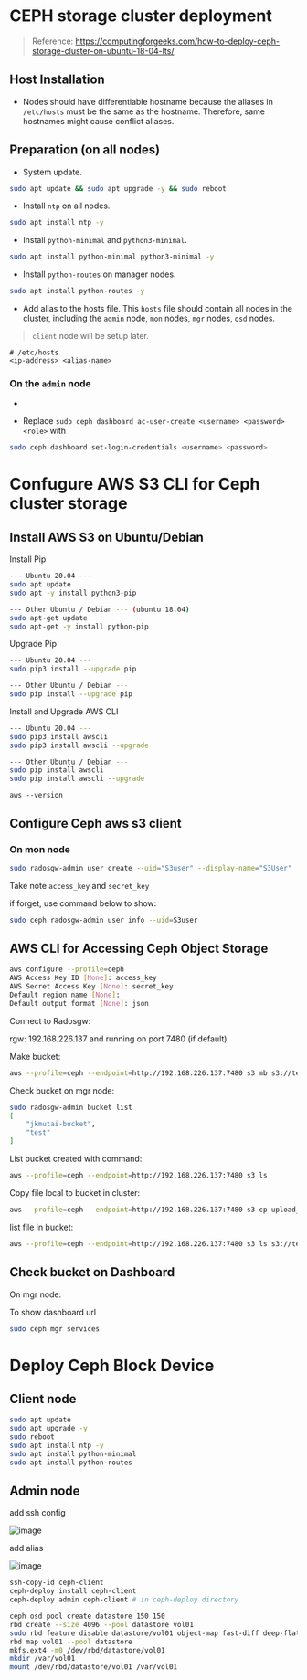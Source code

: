 # CEPH storage cluster deployment
> Reference: https://computingforgeeks.com/how-to-deploy-ceph-storage-cluster-on-ubuntu-18-04-lts/

## Host Installation
- Nodes should have differentiable hostname because the aliases in `/etc/hosts` must be the same as the hostname. Therefore, same hostnames might cause conflict aliases.  

## Preparation (on all nodes)
- System update.
```sh
sudo apt update && sudo apt upgrade -y && sudo reboot
```

- Install `ntp` on all nodes.
```sh
sudo apt install ntp -y
```

- Install `python-minimal` and `python3-minimal`.
```sh
sudo apt install python-minimal python3-minimal -y
```

- Install `python-routes` on manager nodes.
```sh
sudo apt install python-routes -y
```

- Add alias to the hosts file. This `hosts` file should contain all nodes in the cluster, including the `admin` node, `mon` nodes, `mgr` nodes, `osd` nodes.
> `client` node will be setup later.

```
# /etc/hosts
<ip-address> <alias-name>
```


### On the `admin` node
- 

- Replace `sudo ceph dashboard ac-user-create <username> <password> <role>` with
```sh
sudo ceph dashboard set-login-credentials <username> <password>
```

# Confugure AWS S3 CLI for Ceph cluster storage

## Install AWS S3 on Ubuntu/Debian

Install Pip

```bash
--- Ubuntu 20.04 ---
sudo apt update
sudo apt -y install python3-pip

--- Other Ubuntu / Debian --- (ubuntu 18.04)
sudo apt-get update
sudo apt-get -y install python-pip
```
Upgrade Pip

```bash
--- Ubuntu 20.04 ---
sudo pip3 install --upgrade pip

--- Other Ubuntu / Debian ---
sudo pip install --upgrade pip
```

Install and Upgrade AWS CLI

```bash
--- Ubuntu 20.04 ---
sudo pip3 install awscli
sudo pip3 install awscli --upgrade

--- Other Ubuntu / Debian ---
sudo pip install awscli
sudo pip install awscli --upgrade
```

```
aws --version
```

## Configure Ceph aws s3 client

### On mon node

```bash
sudo radosgw-admin user create --uid="S3user" --display-name="S3User"
```

Take note `access_key` and `secret_key`

if forget, use command below to show:

```bash
sudo ceph radosgw-admin user info --uid=S3user
```

## AWS CLI for Accessing Ceph Object Storage


```bash
aws configure --profile=ceph 
AWS Access Key ID [None]: access_key
AWS Secret Access Key [None]: secret_key
Default region name [None]:
Default output format [None]: json
```
Connect to Radosgw:

rgw: 192.168.226.137 and running on port 7480 (if default)

Make bucket: 

```bash
aws --profile=ceph --endpoint=http://192.168.226.137:7480 s3 mb s3://test
```

Check bucket on mgr node:

```bash
sudo radosgw-admin bucket list
[
    "jkmutai-bucket",
    "test"
]
```

List bucket created with command:

```bash
aws --profile=ceph --endpoint=http://192.168.226.137:7480 s3 ls
```

Copy file local to bucket in cluster:

```bash
aws --profile=ceph --endpoint=http://192.168.226.137:7480 s3 cp upload_file.txt s3://test/
```

list file in bucket:

```bash
aws --profile=ceph --endpoint=http://192.168.226.137:7480 s3 ls s3://test/
```

## Check bucket on Dashboard

On mgr node:

To show dashboard url

```bash
sudo ceph mgr services
```
# Deploy Ceph Block Device

## Client node

```bash
sudo apt update
sudo apt upgrade -y
sudo reboot 
sudo apt install ntp -y
sudo apt install python-minimal
sudo apt install python-routes
```

## Admin node

add ssh config

![image](https://user-images.githubusercontent.com/31529599/140593536-21c53090-11f9-4ba2-bd6b-69c7eb9a4a95.png)

add alias

![image](https://user-images.githubusercontent.com/31529599/140593554-13b6fa56-e3b1-464f-b80a-a89d5d92066a.png)


```bash
ssh-copy-id ceph-client
ceph-deploy install ceph-client
ceph-deploy admin ceph-client # in ceph-deploy directory
```

```bash
ceph osd pool create datastore 150 150 
rbd create --size 4096 --pool datastore vol01
sudo rbd feature disable datastore/vol01 object-map fast-diff deep-flatten # disable any features that are unsupported by the kernel before map
rbd map vol01 --pool datastore
mkfs.ext4 -m0 /dev/rbd/datastore/vol01
mkdir /var/vol01
mount /dev/rbd/datastore/vol01 /var/vol01
```
